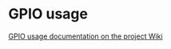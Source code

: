 # GPIO usage

[GPIO usage documentation on the project Wiki](https://github.com/microsoft/Azure-Sphere-DevX/wiki/Working-with-GPIO)
